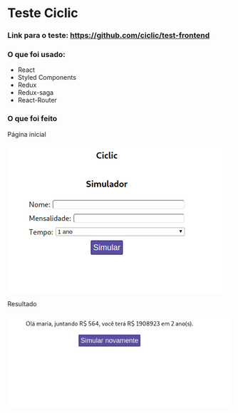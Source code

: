 # Teste Ciclic

### Link para o teste: https://github.com/ciclic/test-frontend

### O que foi usado:

- React
- Styled Components
- Redux
- Redux-saga
- React-Router

### O que foi feito

Página inicial

![](https://github.com/wps13/testes-frontEnd/blob/master/ciclic/public/images/home.png)

Resultado

![](https://github.com/wps13/testes-frontEnd/blob/master/ciclic/public/images/result.png)
